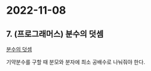 # 2022-11-08

## 7. (프로그래머스) 분수의 덧셈

[분수의 덧셈](https://school.programmers.co.kr/learn/courses/30/lessons/120808#qna)

기약분수를 구할 때 분모와 분자에 최소 공배수로 나눠줘야 한다.
